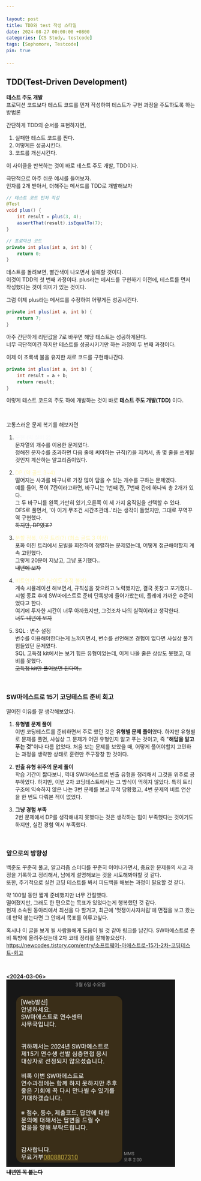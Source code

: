 ```yaml
---

layout: post
title: TDD와 test 작성 스타일
date: 2024-08-27 00:00:00 +0800
categories: [CS Study, testcode]
tags: [Sophomore, Testcode]
pin: true

---
```



## TDD(Test-Driven Development)
**테스트 주도 개발**  
프로덕션 코드보다 테스트 코드를 먼저 작성하여 테스트가 구현 과정을 주도하도록 하는 방법론

간단하게 TDD의 순서를 표현하자면,  
1. 실패한 테스트 코드를 짠다.
2. 어떻게든 성공시킨다.
3. 코드를 개선시킨다.

이 사이클을 반복하는 것이 바로 테스트 주도 개발, TDD이다.  
  
극단적으로 아주 쉬운 예시를 들어보자.  
인자를 2개 받아서, 더해주는 메서드를 TDD로 개발해보자  
```java
// 테스트 코드 먼저 작성
@Test
void plus() {
	int result = plus(3, 4);
	assertThat(result).isEqualTo(7);
}
```

```java
// 프로덕션 코드
private int plus(int a, int b) {
	return 0;
}
```

테스트를 돌려보면, 빨간색이 나오면서 실패할 것이다.  
이것이 TDD의 첫 번째 과정이다. plus라는 메서드를 구현하기 이전에, 테스트를 먼저 작성했다는 것이 의미가 있는 것이다.  
  
그럼 이제 plus라는 메서드를 수정하여 어떻게든 성공시킨다.
```java
private int plus(int a, int b) {
	return 7;
}
```
아주 간단하게 리턴값을 7로 바꾸면 해당 테스트는 성공하게된다.  
너무 극단적이긴 하지만 테스트를 성공시키기만 하는 과정이 두 번째 과정이다.  
  
이제 이 초록색 불을 유지한 채로 코드를 구현해나간다.
```java
private int plus(int a, int b) {
	int result = a + b;
	return result;
}
```
이렇게 테스트 코드의 주도 하에 개발하는 것이 바로 **테스트 주도 개발(TDD)** 이다.  


<br>

고통스러운 문제 복기를 해보자면

1. <span style='color: #f6f8fa'>구현 (약 실버 2)</span>   
문자열의 개수를 이용한 문제였다.  
정해진 문자수를 초과하면 다음 줄에 써야하는 규칙(?)을 지켜서, 총 몇 줄을 쓰게될 것인지 계산하는 알고리즘이었다.

2. <span style='color: #fff5b1'>DP (약 골드 3~4)</span>   
떨어지는 사과를 바구니로 가장 많이 담을 수 있는 개수를 구하는 문제였다.  
예를 들어, 폭이 7칸이라고하면, 바구니는 1번째 칸, 7번째 칸에 하나씩 총 2개가 있다.  
그 두 바구니를 왼쪽,가만히 있기,오른쪽 이 세 가지 움직임을 선택할 수 있다.  
DFS로 풀면서, '아 이거 무조건 시간초관데..'라는 생각이 들었지만, 그대로 꾸역꾸역 구현했다.  
~~하지만, DP였죠?~~

3. <span style='color: #fff5b1'>분할 정복, 이진 트리(?) (최소 골드 3 이상)</span>   
포화 이진 트리에서 모빌을 회전하여 정렬하는 문제였는데, 어떻게 접근해야할지 계속 고민했다.  
그렇게 20분이 지났고, 그냥 포기했다..  
~~내년에 보자~~

4. <span style='color: #fff5b1'>비트연산, DP (난이도 추정 불가)</span>  
계속 시뮬레이션 해보면서, 규칙성을 찾으려고 노력했지만, 결국 못찾고 포기했다..  
시험 종료 후에 SW마에스트로 준비 단톡방에 들어가봤는데, 플레에 가까운 수준이었다고 한다.  
여기에 투자한 시간이 너무 아까웠지만, 그것조차 나의 실력이라고 생각한다.  
~~너도 내년에 보자~~

5. SQL : 변수 설정  
변수를 이용해야한다는게 느껴지면서, 변수를 선언해본 경험이 없다면 사실상 풀기 힘들었던 문제였다.  
SQL 고득점 kit에서는 보기 힘든 유형이었는데, 이게 나올 줄은 상상도 못했고, 대비를 못했다.  
~~고득점 kit만 풀어보면 된다며..~~
  
<br>

### SW마에스트로 15기 코딩테스트 준비 회고  

떨어진 이유를 잘 생각해보았다.

1. **유형별 문제 풀이**  
이번 코딩테스트를 준비하면서 주로 했던 것은 **유형별 문제 풀이**였다. 하지만 유형별로 문제를 풀면, 사실상 그 문제가 어떤 유형인지 알고 푸는 것이고, 즉 "**해답을 알고 푸는 것**"이나 다름 없었다. 처음 보는 문제를 보았을 때, 어떻게 풀어야할지 고민하는 과정을 생략한 상태로 훈련만 주구장창 한 것이다. 

2. **빈출 유형 위주의 문제 풀이**  
학습 기간이 짧다보니, 역대 SW마에스트로 빈출 유형을 정리해서 그것을 위주로 공부하였다. 하지만, 이번 2차 코딩테스트에서는 그 방식이 먹히지 않았다. 특히 트리 구조에 익숙하지 않은 나는 3번 문제를 보고 무척 당황했고, 4번 문제의 비트 연산을 한 번도 다뤄본 적이 없었다. 

3. **그냥 경험 부족**  
2번 문제에서 DP를 생각해내지 못했다는 것은 생각하는 힘이 부족했다는 것이기도 하지만, 실전 경험 역시 부족했다.  

<br>

### 앞으로의 방향성
백준도 꾸준히 풀고, 알고리즘 스터디를 꾸준히 이어나가면서, 중요한 문제들의 사고 과정을 기록하고 정리해서, 남에게 설명해보는 것을 시도해봐야할 것 같다.  
또한, 주기적으로 실전 코딩 테스트를 봐서 피드백을 해보는 과정이 필요할 것 같다.

약 100일 동안 짧게 준비했지만 너무 간절했다.  
떨어졌지만, 그래도 한 편으로는 목표가 있었다는게 행복했던 것 같다.  
현재 소속된 동아리에서 최선을 다 할거고, 최근에 '멋쟁이사자처럼'에 면접을 보고 왔는데 만약 붙는다면 그 안에서 목표를 이루고싶다.

혹시나 이 글을 보게 될 사람들에게 도움이 될 것 같아 링크를 남긴다. SW마에스트로 준비 톡방에 올려주셨는데 2차 코테 정리를 잘해놓으셨다.  
https://newcodes.tistory.com/entry/소프트웨어-마에스트로-15기-2차-코딩테스트-회고

<br>

**<2024-03-06>**  
<img alt="1차 합격" src="https://github.com/JiinHong/jiinhong.github.io/blob/main/_posts/%EC%86%8C%EB%A7%88%202%EC%B0%A8%20%EB%B6%88%ED%95%A9%EA%B2%A9.jpeg?raw=true" width="450" height="500">  
**~~내년엔 꼭 붙는다~~**